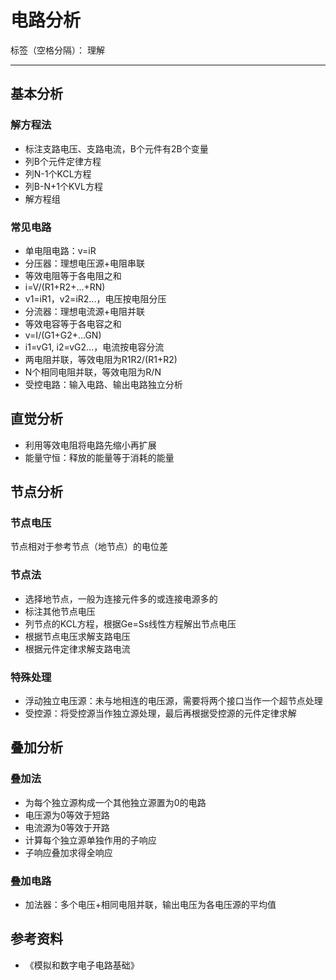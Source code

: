 # 电路分析

标签（空格分隔）： 理解

---

## 基本分析

### 解方程法

* 标注支路电压、支路电流，B个元件有2B个变量
* 列B个元件定律方程
* 列N-1个KCL方程
* 列B-N+1个KVL方程
* 解方程组

### 常见电路

* 单电阻电路：v=iR
* 分压器：理想电压源+电阻串联
 * 等效电阻等于各电阻之和
 * i=V/(R1+R2+...+RN)
 * v1=iR1，v2=iR2...，电压按电阻分压
* 分流器：理想电流源+电阻并联
 * 等效电容等于各电容之和
 * v=I/(G1+G2+...GN)
 * i1=vG1, i2=vG2...，电流按电容分流
 * 两电阻并联，等效电阻为R1R2/(R1+R2)
 * N个相同电阻并联，等效电阻为R/N
* 受控电路：输入电路、输出电路独立分析

## 直觉分析

* 利用等效电阻将电路先缩小再扩展
* 能量守恒：释放的能量等于消耗的能量

## 节点分析

### 节点电压

节点相对于参考节点（地节点）的电位差

### 节点法

* 选择地节点，一般为连接元件多的或连接电源多的
* 标注其他节点电压
* 列节点的KCL方程，根据Ge=Ss线性方程解出节点电压
* 根据节点电压求解支路电压
* 根据元件定律求解支路电流

### 特殊处理

* 浮动独立电压源：未与地相连的电压源，需要将两个接口当作一个超节点处理
* 受控源：将受控源当作独立源处理，最后再根据受控源的元件定律求解

## 叠加分析

### 叠加法

* 为每个独立源构成一个其他独立源置为0的电路
 * 电压源为0等效于短路
 * 电流源为0等效于开路
* 计算每个独立源单独作用的子响应
* 子响应叠加求得全响应

### 叠加电路

* 加法器：多个电压+相同电阻并联，输出电压为各电压源的平均值

## 参考资料

* 《模拟和数字电子电路基础》
